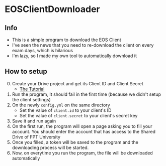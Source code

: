 # EOSClientDownloader
## Info
* This is a simple program to download the EOS Client
* I've seen the news that you need to re-download the client on every exam days, which is hilarious
* I'm lazy, so I made my own tool to automatically download it
## How to setup
0. Create your Drive project and get its Client ID and Client Secret
    * [The Tutorial](https://theonetechnologies.com/blog/post/how-to-get-google-app-client-id-and-client-secret)
1. Run the program, It should fail in the first time (because we didn't setup the client settings)
2. On the newly `config.yml` on the same directory
    * Set the value of `client.id` to your client's ID
    * Set the value of `client.secret` to your client's secret key
3. Save it and run again
4. On the first run, the program will open a page asking you to fill your account. You should enter the account that has access to the Shared Drive of FPT University
5. Once you filled, a token will be saved to the program and the downloading process will be started.
6. Now, on everytime you run the program, the file will be downloaded automatically
